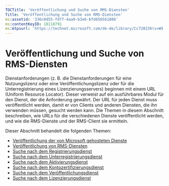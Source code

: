 ```yaml
---
TOCTitle: 'Veröffentlichung und Suche von RMS-Diensten'
Title: 'Veröffentlichung und Suche von RMS-Diensten'
ms:assetid: '336c0d55-fd7f-4aa9-b3e6-bfd6565b1086'
ms:contentKeyID: 18118791
ms:mtpsurl: 'https://technet.microsoft.com/de-de/library/Cc720236(v=WS.10)'
---
```


Veröffentlichung und Suche von RMS-Diensten
===========================================

Dienstanforderungen (z. B. die Dienstanforderungen für eine Nutzungslizenz oder eine Veröffentlichungslizenz oder für die Unterregistrierung eines Lizenzierungsservers) beginnen mit einem URL (Uniform Resource Locator). Dieser verweist auf ein ausführbares Modul für den Dienst, der die Anforderung gewährt. Der URL für jeden Dienst muss veröffentlicht werden, damit er von Clients und anderen Diensten, die ihn verwenden müssen, gesucht werden kann. Die Themen in diesem Abschnitt beschreiben, wie URLs für die verschiedenen Dienste veröffentlicht werden, und wie die RMS-Dienste und der RMS-Client sie ermitteln.

Dieser Abschnitt behandelt die folgenden Themen:

-   [Veröffentlichung der von Microsoft gehosteten Dienste](https://technet.microsoft.com/7ee8cb4d-1b46-48be-8a4c-5ff6a458231a)
-   [Veröffentlichung von RMS-Diensten](https://technet.microsoft.com/3cca9325-6bd3-49ad-aa3f-e0693205d3f4)
-   [Suche nach dem Registrierungsdienst](https://technet.microsoft.com/bbeb00bd-04e0-4df6-8615-76aa8125b620)
-   [Suche nach dem Unterregistrierungsdienst](https://technet.microsoft.com/b159953a-af38-4a9e-8c87-1aff5fb4e366)
-   [Suche nach dem Aktivierungsdienst](https://technet.microsoft.com/e178d81b-b35c-4958-87ef-e077e2204b32)
-   [Suche nach dem Kontozertifizierungsdienst](https://technet.microsoft.com/293a2f91-4712-45ec-8b74-7533f4144cbd)
-   [Suche nach dem Veröffentlichungsdienst](https://technet.microsoft.com/5d500841-a202-4865-b5d2-d0775d4e1bbc)
-   [Suche nach dem Lizenzierungsdienst](https://technet.microsoft.com/4eabbb76-b359-443a-b737-098c5659e9c6)